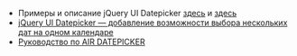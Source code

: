 - Примеры и описание jQuery UI Datepicker [здесь](https://jqueryui.com/datepicker/) и [здесь](https://snipp.ru/jquery/jquery-ui-datepicker)
- [jQuery UI Datepicker — добавление возможности выбора нескольких дат на одном календаре](https://habr.com/ru/post/303186/)
- [Руководство по AIR DATEPICKER](http://t1m0n.name/air-datepicker/docs/index-ru.html)
